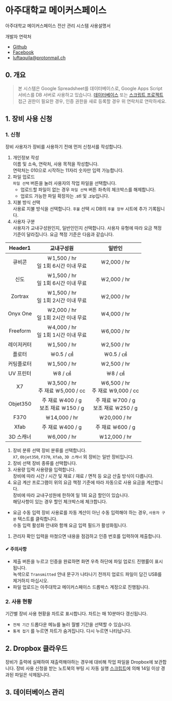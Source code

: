 아주대학교 메이커스페이스
=================

아주대학교 메이커스페이스 전산 관리 시스템 사용설명서  

개발자 연락처
* [Github](https://github.com/luftaquila)  
* [Facebook](http://www.facebook.com/luftaquila)  
* <luftaquila@protonmail.ch>  

## 0. 개요
> 본 시스템은 Google Spreadsheet를 데이터베이스로, Google Apps Script 서비스를 DB 서버로 사용하고 있습니다.
[데이터베이스](https://docs.google.com/spreadsheets/d/1tubdLyELoYAPi8f3PVeh6jfIbQiQ3au3frIVEbnj20A/edit?usp=sharing) 또는 [스크립트 프로젝트](https://script.google.com/d/MLWrorLkMAWjmLI_SWDNw74rbG83cRkUz/edit) 접근 권한이 필요한 경우, 인증 권한을 새로 등록할 경우 위 연락처로 연락하세요.  
>

## 1. 장비 사용 신청
### 1. 신청
장비 사용자가 장비를 사용하기 전애 먼저 신청서를 작성합니다.  
1. 개인정보 작성  
이름 및 소속, 연락처, 사용 목적을 작성합니다.  
연락처는 010으로 시작하는 11자리 숫자만 입력 가능합니다.
1. 파일 업로드  
`파일 선택` 버튼을 눌러 사용자의 작업 파일을 선택합니다.  
    * 업로드할 파일이 없는 경우 `파일 선택` 버튼 좌측의 체크박스를 해제합니다.  
    * 업로드 가능한 파일 확장자는 .stl 및 .zip입니다.
1. 지불 방식 선택  
사용료 지불 방식을 선택합니다. `후불` 선택 시 DB의 `후불 장부` 시트에 추가 기록됩니다.
1. 사용자 구분  
사용자가 교내구성원인지, 일반인인지 선택합니다.
사용자 유형에 따라 요금 책정 기준이 달라집니다. 요금 책정 기준은 다음과 같습니다.  

| <center>Header1</center> | <center>교내구성원</center> | <center>일반인</center> |
|:--------:|:--------:|:--------:|
| 큐비콘 | ￦1,500 / hr<br>일 1회 6시간 이내 무료 | ￦2,000 / hr |
| 신도 | ￦1,500 / hr<br>일 1회 6시간 이내 무료 | ￦2,000 / hr |
| Zortrax | ￦1,500 / hr<br>일 1회 2시간 이내 무료 | ￦2,000 / hr |
| Onyx One | ￦2,000 / hr<br>일 1회 2시간 이내 무료 | ￦4,000 / hr |
| Freeform | ￦4,000 / hr<br>일 1회 1시간 이내 무료 | ￦6,000 / hr |
| 레이저커터 | ￦1,500 / hr | ￦2,500 / hr |
| 플로터 | ￦0.5 / ㎠ | ￦0.5 / ㎠ |
| 커팅플로터 | ￦1,500 / hr | ￦2,500 / hr |
| UV 프린터 | ￦8 / ㎠ | ￦8 / ㎠ |
| X7 | ￦3,500 / hr<br>주 재료 ￦5,000 / cc | ￦6,500 / hr<br>주 재료 ￦9,000 / cc |
| Objet350 | 주 재료 ￦400 / g<br> 보조 재료 ￦150 / g | 주 재료 ￦700 / g<br> 보조 재료 ￦250 / g |
| F370 | ￦14,000 / hr | ￦20,000 / hr |
| Xfab | 주 재료 ￦400 / g | 주 재료 ￦600 / g |
| 3D 스캐너 | ￦6,000 / hr | ￦12,000 / hr |

1. 장비 분류 선택
장비 분류를 선택합니다.  
`X7`, `Objet350`, `F370`, `Xfab`, `3D 스캐너` 외 장비는 일반 장비입니다.
1. 장비 선택
장비 종류를 선택합니다.
1. 사용량 입력
사용량을 입력합니다.  
장비에 따라 시간 / 시간 및 재료 / 재료 / 면적 등 요금 산출 방식이 다릅니다.
1. 요금 계산
프로그램이 위의 요금 책정 기준에 따라 자동으로 사용 요금을 계산합니다.  
장비에 따라 교내구성원에 한하여 일 1회 요금 할인이 있습니다.  
해당사항이 있는 경우 할인 체크박스에 체크합니다.
* 요금 수동 입력
장비 사용료를 자동 계산이 아닌 수동 입력해야 하는 경우, `사용자 구분` 텍스트를 클릭합니다.  
수동 입력 활성화 안내와 함깨 요금 입력 필드가 활성화됩니다.
1. 관리자 확인
입력을 마쳤으면 내용을 점검하고 인증 번호를 입력하여 제출합니다.

#### ✔ 주의사항
* 제출 버튼을 누르고 인증을 완료하면 화면 우측 하단에 파일 업로드 진행률이 표시됩니다.  
녹색으로 `Transmitted` 안내 문구가 나타나기 전까지 업로드 파일이 담긴 USB를 제거하지 마십시오.
* 파일 업로드는 아주대학교 메이커스페이스 드롭박스 계정으로 진행됩니다.

### 2. 사용 현황
기간별 장비 사용 현황을 차트로 표시합니다. 차트는 매 10분마다 갱신됩니다.  
* `전체 기간` 드롭다운 메뉴를 눌러 월별 기간을 선택할 수 있습니다.
* `통계 접기` 를 누르면 차트가 숨겨집니다. 다시 누르면 나타납니다.

## 2. Dropbox 클라우드
장비가 출력에 실패하여 재출력해야하는 경우에 대비해 작업 파일을 Dropbox에 보관합니다.
장비 사용 신청을 받는 노트북의 부팅 시 자동 실행 [스크립트](https://github.com/luftaquila/ajoumaker/blob/master/report/Startup.bat)에 의해 14일 이상 경과된 파일은 삭제됩니다.

## 3. 데이터베이스 관리

